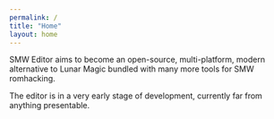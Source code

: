 ```yaml
---
permalink: /
title: "Home"
layout: home
---
```


SMW Editor aims to become an open-source, multi-platform, modern alternative to Lunar Magic bundled with many more tools for SMW romhacking.

The editor is in a very early stage of development, currently far from anything presentable.
